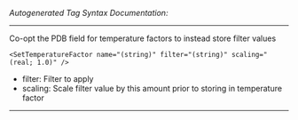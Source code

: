 _Autogenerated Tag Syntax Documentation:_

---
Co-opt the PDB field for temperature factors to instead store filter values

```
<SetTemperatureFactor name="(string)" filter="(string)" scaling="(real; 1.0)" />
```

-   filter: Filter to apply
-   scaling: Scale filter value by this amount prior to storing in temperature factor

---
